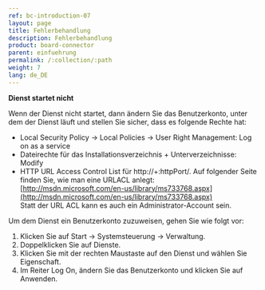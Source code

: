 ```yaml
---
ref: bc-introduction-07
layout: page
title: Fehlerbehandlung
description: Fehlerbehandlung
product: board-connector
parent: einfuehrung
permalink: /:collection/:path
weight: 7
lang: de_DE
---
```


**Dienst startet nicht**

Wenn der Dienst nicht startet, dann ändern Sie das Benutzerkonto, unter dem der Dienst läuft und stellen Sie sicher, dass es folgende Rechte hat: 

- Local Security Policy -> Local Policies -> User Right Management: Log on as a service
- Dateirechte für das Installationsverzeichnis + Unterverzeichnisse: Modify
- HTTP URL Access Control List für http://+:httpPort/. 
Auf folgender Seite finden Sie, wie man eine URLACL anlegt: [http://msdn.microsoft.com/en-us/library/ms733768.aspx](http://msdn.microsoft.com/en-us/library/ms733768.aspx)<br>
Statt der URL ACL kann es auch ein Administrator-Account sein.

Um dem Dienst ein Benutzerkonto zuzuweisen, gehen Sie wie folgt vor:

1. Klicken Sie auf Start -> Systemsteuerung -> Verwaltung.
2. Doppelklicken Sie auf Dienste.
3. Klicken Sie mit der rechten Maustaste auf den Dienst und wählen Sie Eigenschaft.
4. Im Reiter Log On, ändern Sie das Benutzerkonto und klicken Sie auf Anwenden.